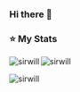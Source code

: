 ### Hi there 👋



<!--
**sirWill/sirWill** is a ✨ _special_ ✨ repository because its `README.md` (this file) appears on your GitHub profile.

Here are some ideas to get you started:

- 🔭 I’m currently working on ...
- 🌱 I’m currently learning ...
- 👯 I’m looking to collaborate on ...
- 🤔 I’m looking for help with ...
- 💬 Ask me about ...
- 📫 How to reach me: ...
- 😄 Pronouns: ...
- ⚡ Fun fact: ...
-->

### ⭐️ My Stats

<p><img align="left" src="https://github-readme-stats.vercel.app/api/top-langs?username=sirwill&show_icons=true&locale=en&layout=compact" alt="sirwill" /></p>

<p><img align="center" src="https://github-readme-stats.vercel.app/api?username=sirwill&show_icons=true&locale=en" alt="sirwill" /></p>

<p><img align="left" src="https://github-readme-streak-stats.herokuapp.com/?user=sirwill" alt="sirwill" /></p>
